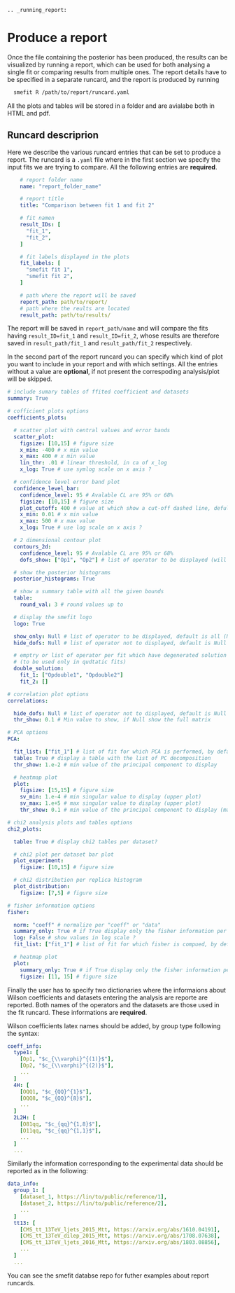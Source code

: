 ```eval_rst
.. _running_report:
```

# Produce a report

Once the file containing the posterior has been produced, the results can be visualized by running a report,
which can be used for both analysing a single fit or comparing results from multiple ones.
The report details have to be specified in a separate runcard, and the report is produced by running

```bash
  smefit R /path/to/report/runcard.yaml
```
All the plots and tables will be stored in a folder and are avialabe both in HTML and pdf.

## Runcard descriprion

Here we describe the various runcard entries that can be set to produce a report.
The runcard is a `.yaml` file where in the first section we specify the input fits we are trying to compare.
All the following entries are **required**.

```yaml
    # report folder name
    name: "report_folder_name"

    # report title
    title: "Comparison between fit 1 and fit 2"

    # fit namen
    result_IDs: [
      "fit_1",
      "fit_2",
    ]

    # fit labels displayed in the plots
    fit_labels: [
      "smefit fit 1",
      "smefit fit 2",
    ]

    # path where the report will be saved
    report_path: path/to/report/
    # path where the reults are located
    result_path: path/to/results/
```

The report will be saved in ``report_path/name`` and will compare the fits having
``result_ID=fit_1`` and ``result_ID=fit_2``,
whose results are therefore saved in ``result_path/fit_1`` and ``result_path/fit_2`` respectively.

In the second part of the report runcard you can specify which kind of plot you want to
include in your report and with which settings.
All the  entries without a value are **optional**, if not present the correspoding analysis/plot will
be skipped.

```yaml
# include sumary tables of ffited coefficient and datasets
summary: True

# cofficient plots options
coefficients_plots:

  # scatter plot with central values and error bands
  scatter_plot:
    figsize: [10,15] # figure size
    x_min: -400 # x min value
    x_max: 400 # x min value
    lin_thr: .01 # linear threshold, in ca of x_log
    x_log: True # use symlog scale on x axis ?

  # confidence level error band plot
  confidence_level_bar:
    confidence_level: 95 # Avalable CL are 95% or 68%
    figsize: [10,15] # figure size
    plot_cutoff: 400 # value at which show a cut-off dashed line, defult is Null
    x_min: 0.01 # x min value
    x_max: 500 # x max value
    x_log: True # use log scale on x axis ?

  # 2 dimensional contour plot
  contours_2d:
    confidence_level: 95 # Avalable CL are 95% or 68%
    dofs_show: ["Op1", "Op2"] # list of operator to be displayed (will include all the possible pairs), default is Null

  # show the posterior histograms
  posterior_histograms: True

  # show a summary table with all the given bounds
  table:
    round_val: 3 # round values up to

  # display the smefit logo
  logo: True

  show_only: Null # list of operator to be displayed, default is all (Null)
  hide_dofs: Null # list of operator not to displayed, default is Null

  # emptry or list of operator per fit which have degenerated solution
  # (to be used only in qudtatic fits)
  double_solution:
    fit_1: ["Opdouble1", "Opdouble2"]
    fit_2: []

# correlation plot options
correlations:

  hide_dofs: Null # list of operator not to displayed, default is Null
  thr_show: 0.1 # Min value to show, if Null show the full matrix

# PCA options
PCA:

  fit_list: ["fit_1"] # list of fit for which PCA is performed, by default all the fits will be included
  table: True # display a table with the list of PC decomposition
  thr_show: 1.e-2 # min value of the principal component to display

  # heatmap plot
  plot:
    figsize: [15,15] # figure size
    sv_min: 1.e-4 # min singular value to display (upper plot)
    sv_max: 1.e+5 # max singular value to display (upper plot)
    thr_show: 0.1 # min value of the principal component to display (main plot)

# chi2 analysis plots and tables options
chi2_plots:

  table: True # display chi2 tables per dataset?

  # chi2 plot per dataset bar plot
  plot_experiment:
    figsize: [10,15] # figure size

  # chi2 distribution per replica histogram
  plot_distribution:
    figsize: [7,5] # figure size

# fisher information options
fisher:

  norm: "coeff" # normalize per "coeff" or "data"
  summary_only: True # if True display only the fisher information per dataset group. If False will show the fine grained dataset per dataset
  log: False # show values in log scale ?
  fit_list: ["fit_1"] # list of fit for which fisher is compued, by default all the fits will be included

  # heatmap plot
  plot:
    summary_only: True # if True display only the fisher information per dataset group. If False will show the fine grained dataset per dataset
    figsize: [11, 15] # figure size

```

Finally the user has to specify two dictionaries where the informaions about
Wilson coefficients and datasets entering the analysis are reporte are reported.
Both names of the operators and the datasets are those used in the fit runcard.
These informations are **required**.

Wilson coefficients latex names should be added, by group type following
the syntax:

```yaml
coeff_info:
  type1: [
    [Op1, "$c_{\\varphi}^{(1)}$"],
    [Op2, "$c_{\\varphi}^{(2)}$"],
    ...
  ]
  4H: [
    [OQQ1, "$c_{QQ}^{1}$"],
    [OQQ8, "$c_{QQ}^{8}$"],
    ...
  ]
  2L2H: [
    [O81qq, "$c_{qq}^{1,8}$"],
    [O11qq, "$c_{qq}^{1,1}$"],
    ...
  ]
  ...
```

Similarly the information corresponding to the experimental data
should be reported as in the following:

```yaml
data_info:
  group_1: [
    [dataset_1, https://lin/to/public/reference/1],
    [dataset_2, https://lin/to/public/reference/2],
    ...
  ]
  tt13: [
    [CMS_tt_13TeV_ljets_2015_Mtt, https://arxiv.org/abs/1610.04191],
    [CMS_tt_13TeV_dilep_2015_Mtt, https://arxiv.org/abs/1708.07638],
    [CMS_tt_13TeV_ljets_2016_Mtt, https://arxiv.org/abs/1803.08856],
    ...
  ]
  ...
```

You can see the smefit databse repo for futher examples about report runcards.
